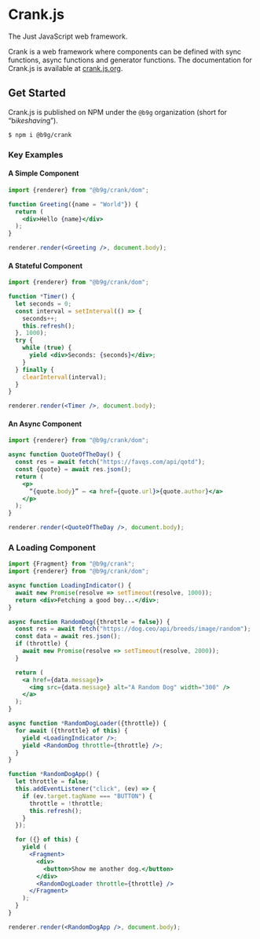 # Crank.js
The Just JavaScript web framework.

Crank is a web framework where components can be defined with sync functions, async functions and generator functions. The documentation for Crank.js is available at [crank.js.org](https://crank.js.org).

## Get Started

Crank.js is published on NPM under the `@b9g` organization (short for “b*ikeshavin*g”).

```shell
$ npm i @b9g/crank
```

### Key Examples

#### A Simple Component

```jsx live
import {renderer} from "@b9g/crank/dom";

function Greeting({name = "World"}) {
  return (
    <div>Hello {name}</div>
  );
}

renderer.render(<Greeting />, document.body);
```

#### A Stateful Component

```jsx live
import {renderer} from "@b9g/crank/dom";

function *Timer() {
  let seconds = 0;
  const interval = setInterval(() => {
    seconds++;
    this.refresh();
  }, 1000);
  try {
    while (true) {
      yield <div>Seconds: {seconds}</div>;
    }
  } finally {
    clearInterval(interval);
  }
}

renderer.render(<Timer />, document.body);
```

#### An Async Component

```jsx live
import {renderer} from "@b9g/crank/dom";

async function QuoteOfTheDay() {
  const res = await fetch("https://favqs.com/api/qotd");
  const {quote} = await res.json();
  return (
    <p>
      “{quote.body}” – <a href={quote.url}>{quote.author}</a>
    </p>
  );
}

renderer.render(<QuoteOfTheDay />, document.body);
```

### A Loading Component

```jsx live
import {Fragment} from "@b9g/crank";
import {renderer} from "@b9g/crank/dom";

async function LoadingIndicator() {
  await new Promise(resolve => setTimeout(resolve, 1000));
  return <div>Fetching a good boy...</div>;
}

async function RandomDog({throttle = false}) {
  const res = await fetch("https://dog.ceo/api/breeds/image/random");
  const data = await res.json();
  if (throttle) {
    await new Promise(resolve => setTimeout(resolve, 2000));
  }

  return (
    <a href={data.message}>
      <img src={data.message} alt="A Random Dog" width="300" />
    </a>
  );
}

async function *RandomDogLoader({throttle}) {
  for await ({throttle} of this) {
    yield <LoadingIndicator />;
    yield <RandomDog throttle={throttle} />;
  }
}

function *RandomDogApp() {
  let throttle = false;
  this.addEventListener("click", (ev) => {
    if (ev.target.tagName === "BUTTON") {
      throttle = !throttle;
      this.refresh();
    }
  });

  for ({} of this) {
    yield (
      <Fragment>
        <div>
          <button>Show me another dog.</button>
        </div>
        <RandomDogLoader throttle={throttle} />
      </Fragment>
    );
  }
}

renderer.render(<RandomDogApp />, document.body);
```
